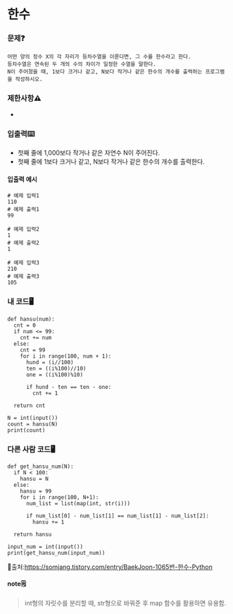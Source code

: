 # 한수

### 문제❓
```
어떤 양의 정수 X의 각 자리가 등차수열을 이룬다면, 그 수를 한수라고 한다.
등차수열은 연속된 두 개의 수의 차이가 일정한 수열을 말한다. 
N이 주어졌을 때, 1보다 크거나 같고, N보다 작거나 같은 한수의 개수를 출력하는 프로그램을 작성하시오.
```

### 제한사항⚠️
*

### 입출력⌨️
* 첫째 줄에 1,000보다 작거나 같은 자연수 N이 주어진다.
* 첫째 줄에 1보다 크거나 같고, N보다 작거나 같은 한수의 개수를 출력한다.

#### 입출력 예시
```
# 예제 입력1
110
# 예제 출력1
99

# 예제 입력2
1
# 예제 출력2
1

# 예제 입력3
210
# 예제 출력3
105
```

### 내 코드🖥️
```
def hansu(num):
  cnt = 0
  if num <= 99:
    cnt += num
  else:
    cnt = 99
    for i in range(100, num + 1):
      hund = (i//100)
      ten = ((i%100)//10)
      one = ((i%100)%10)

      if hund - ten == ten - one:
        cnt += 1

  return cnt

N = int(input())
count = hansu(N)
print(count)
```

### 다른 사람 코드🖥️
```
def get_hansu_num(N): 
  if N < 100: 
    hansu = N 
  else: 
    hansu = 99 
    for i in range(100, N+1):       
      num_list = list(map(int, str(i))) 

      if num_list[0] - num_list[1] == num_list[1] - num_list[2]: 
        hansu += 1 
  
  return hansu

input_num = int(input()) 
print(get_hansu_num(input_num))
```
🔗출처:https://somjang.tistory.com/entry/BaekJoon-1065번-한수-Python
#### note🗒️
> int형의 자릿수를 분리할 때, str형으로 바꿔준 후 map 함수를 활용하면 유용함.

